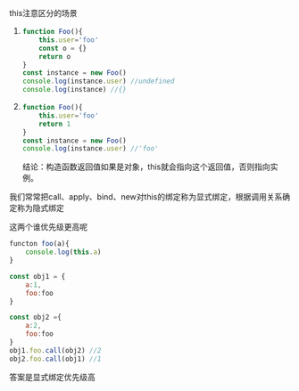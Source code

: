 this注意区分的场景

1. ```js
   function Foo(){
       this.user='foo'
       const o = {}
       return o
   }
   const instance = new Foo()
   console.log(instance.user) //undefined
   console.log(instance) //{}
   ```

2. ```js
   function Foo(){
       this.user='foo'
       return 1
   }
   const instance = new Foo()
   console.log(instance.user) //'foo'
   ```

   结论：构造函数返回值如果是对象，this就会指向这个返回值，否则指向实例。

   





我们常常把call、apply、bind、new对this的绑定称为显式绑定，根据调用关系确定称为隐式绑定

这两个谁优先级更高呢

```js
functon foo(a){
    console.log(this.a)
}

const obj1 = {
    a:1,
    foo:foo
}

const obj2 ={
    a:2,
    foo:foo
}
obj1.foo.call(obj2) //2
obj2.foo.call(obj1) //1

```

答案是显式绑定优先级高

